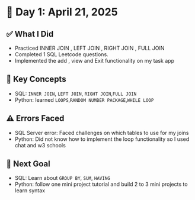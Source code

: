 # 📅 Day 1: April 21, 2025

## ✅ What I Did

- Practiced INNER JOIN , LEFT JOIN , RIGHT JOIN , FULL JOIN
- Completed 1 SQL Leetcode questions.
- Implemented the add , view and Exit functionality on my task app

## 🧠 Key Concepts

- SQL: `INNER JOIN`, `LEFT JOIN`, `RIGHT JOIN`,`FULL JOIN`
- Python: learned `LOOPS`,`RANDOM NUMBER PACKAGE`,`WHILE LOOP`

## ⚠️ Errors Faced

- SQL Server error: Faced challenges on which tables to use for my joins
- Python: Did not know how to implement the loop functionality so I used chat and w3 schools

## 🎯 Next Goal

- SQL: Learn about `GROUP BY`, `SUM`, `HAVING`
- Python: follow one mini project tutorial and build 2 to 3 mini projects to learn syntax
